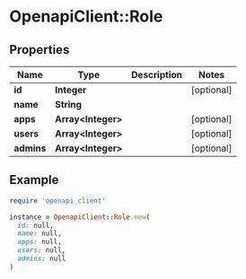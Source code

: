 # OpenapiClient::Role

## Properties

| Name | Type | Description | Notes |
| ---- | ---- | ----------- | ----- |
| **id** | **Integer** |  | [optional] |
| **name** | **String** |  |  |
| **apps** | **Array&lt;Integer&gt;** |  | [optional] |
| **users** | **Array&lt;Integer&gt;** |  | [optional] |
| **admins** | **Array&lt;Integer&gt;** |  | [optional] |

## Example

```ruby
require 'openapi_client'

instance = OpenapiClient::Role.new(
  id: null,
  name: null,
  apps: null,
  users: null,
  admins: null
)
```

